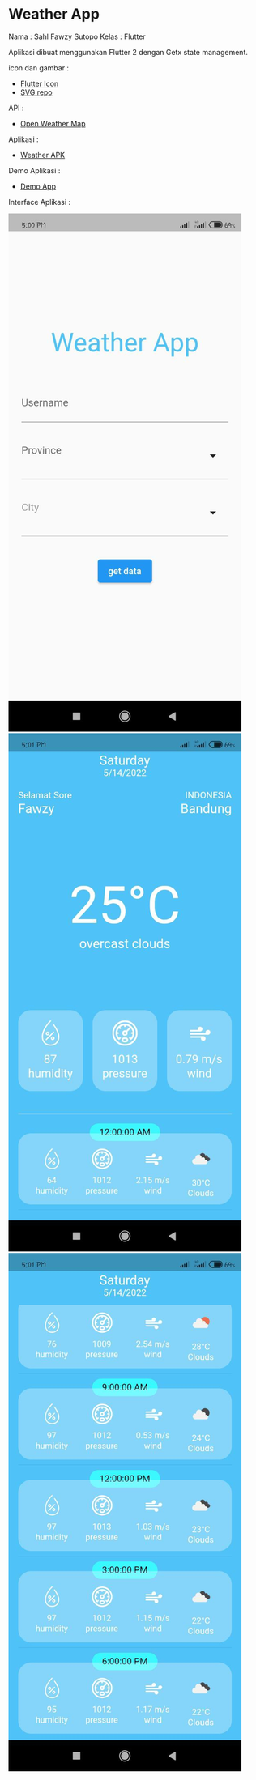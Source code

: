 # Weather App

Nama    : Sahl Fawzy Sutopo
Kelas   : Flutter

Aplikasi dibuat menggunakan Flutter 2 dengan Getx state management. 

icon dan gambar    :
- [Flutter Icon](www.fluttericon.com)
- [SVG repo](www.svgrepo.com)

API :
- [Open Weather Map](openweathermap.org)

Aplikasi    :
- [Weather APK](https://drive.google.com/file/d/1Dpq4e3E6-2opr9cNBhxwUGLkZF7ibFA2/view?usp=sharing)

Demo Aplikasi   :
- [Demo App](https://drive.google.com/file/d/1DlUsJGD_QneWrBz4-H9ox3G9CeU8xmO-/view?usp=sharing)

Interface Aplikasi  :

![mainpage.jpg](https://github.com/sahlfawzys/Weather-App/blob/master/display_app/MainPage.jpg) ![detailpage0.jpg](https://github.com/sahlfawzys/Weather-App/blob/master/display_app/DetailPage0.jpg) ![detailpage1.jpg](https://github.com/sahlfawzys/Weather-App/blob/master/display_app/DetailPage1.jpg)
